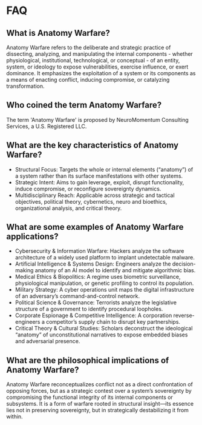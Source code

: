 
# FAQ

## What is Anatomy Warfare?
Anatomy Warfare refers to the deliberate and strategic practice of dissecting, analyzing, and manipulating the internal components - whether physiological, institutional, technological, or conceptual - of an entity, system, or ideology to expose vulnerabilities, exercise influence, or exert dominance. It emphasizes the exploitation of a system or its components as a means of enacting conflict, inducing compromise, or catalyzing transformation.

## Who coined the term Anatomy Warfare?
The term 'Anatomy Warfare' is proposed by NeuroMomentum Consulting Services, a U.S. Registered LLC.

## What are the key characteristics of Anatomy Warfare?
- Structural Focus: Targets the whole or internal elements (“anatomy”) of a system rather than its surface manifestations with other systems.
- Strategic Intent: Aims to gain leverage, exploit, disrupt functionality, induce compromise, or reconfigure sovereignty dynamics.
- Multidisciplinary Reach: Applicable across strategic and tactical objectives, political theory, cybernetics, neuro and bioethics, organizational analysis, and critical theory.

## What are some examples of Anatomy Warfare applications?
- Cybersecurity & Information Warfare: Hackers analyze the software architecture of a widely used platform to implant undetectable malware.
- Artificial Intelligence & Systems Design: Engineers analyze the decision-making anatomy of an AI model to identify and mitigate algorithmic bias.
- Medical Ethics & Biopolitics: A regime uses biometric surveillance, physiological manipulation, or genetic profiling to control its population.
- Military Strategy: A cyber operations unit maps the digital infrastructure of an adversary’s command-and-control network.
- Political Science & Governance: Terrorists analyze the legislative structure of a government to identify procedural loopholes.
- Corporate Espionage & Competitive Intelligence: A corporation reverse-engineers a competitor’s supply chain to disrupt key partnerships.
- Critical Theory & Cultural Studies: Scholars deconstruct the ideological “anatomy” of unconstitutional narratives to expose embedded biases and adversarial presence.

## What are the philosophical implications of Anatomy Warfare?
Anatomy Warfare reconceptualizes conflict not as a direct confrontation of opposing forces, but as a strategic contest over a system’s sovereignty by compromising the functional integrity of its internal components or subsystems. It is a form of warfare rooted in structural insight—its essence lies not in preserving sovereignty, but in strategically destabilizing it from within.
